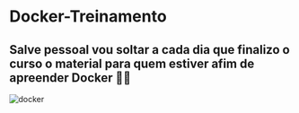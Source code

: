 # Docker-Treinamento
 
 ## Salve pessoal vou soltar a cada dia que finalizo o curso o material para quem estiver afim de apreender __Docker__ 🧟‍♀️
 
 
![docker](https://user-images.githubusercontent.com/102867453/162535371-d3ff8819-0143-4f4f-a2a9-996ab12c3c46.png)
